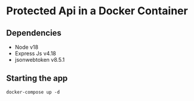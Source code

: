 # Protected Api in a Docker Container

## Dependencies

- Node v18
- Express Js v4.18
- jsonwebtoken v8.5.1

## Starting the app

`docker-compose up -d`
